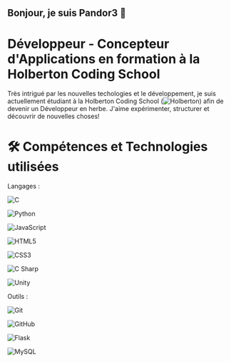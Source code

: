 ## Bonjour, je suis Pandor3 👋

# Développeur - Concepteur d'Applications en formation à la Holberton Coding School
Très intrigué par les nouvelles techologies et le développement, je suis actuellement étudiant à la Holberton Coding School (![Holberton](https://img.shields.io/badge/Holberton%20School-red?style=for-the-badge&logo=holbertonschool&logoColor=white)) afin de devenir un Développeur en herbe.
J'aime expérimenter, structurer et découvrir de nouvelles choses!

# 🛠️ Compétences et Technologies utilisées 

Langages :

![C](https://img.shields.io/badge/C-00599C?style=for-the-badge&logo=c&logoColor=white)

![Python](https://img.shields.io/badge/Python-3776AB?style=for-the-badge&logo=python&logoColor=white)

![JavaScript](https://img.shields.io/badge/JavaScript-F7DF1E?style=for-the-badge&logo=javascript&logoColor=black)

![HTML5](https://img.shields.io/badge/HTML5-E34F26?style=for-the-badge&logo=html5&logoColor=white)

![CSS3](https://img.shields.io/badge/CSS3-1572B6?style=for-the-badge&logo=css3&logoColor=white)

![C Sharp](https://img.shields.io/badge/C%23-239120?style=for-the-badge&logo=c-sharp&logoColor=white)

![Unity](https://img.shields.io/badge/Unity-000000?style=for-the-badge&logo=unity&logoColor=white)

Outils :

![Git](https://img.shields.io/badge/Git-F05032?style=for-the-badge&logo=git&logoColor=white)

![GitHub](https://img.shields.io/badge/GitHub-181717?style=for-the-badge&logo=github&logoColor=white)

![Flask](https://img.shields.io/badge/Flask-000000?style=for-the-badge&logo=flask)

![MySQL](https://img.shields.io/badge/MySQL-4479A1?style=for-the-badge&logo=mysql&logoColor=white)

